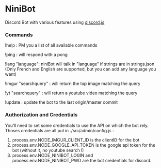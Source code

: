 # NiniBot
Discord Bot with various features using [discord.js](https://github.com/hydrabolt/discord.js)

### Commands
!help : PM you a list of all available commands

!ping : will respond with a pong

!lang "language": niniBot will talk in "language" if strings are in strings.json (Only French and English are supported, but you can add any language you want)

!imgur "searchquery" : will return the top image matching the query

!yt "searchquery" : will return a youtube video matching the query

!update : update the bot to the last origin/master commit

### Authorization and Credentials
You'll need to set some credentials to use the API on which the bot rely. Thoses credentials are all put in ./src/admin/config.js :

1. process.env.NODE_IMGUR_CLIENT_ID is the clientID for the bot
2. process.env.NODE_GOOGLE_API_TOKEN is the google api token for the bot (without it, no youtube search !)
3. process.env.NODE_NINIBOT_LOGIN and process.env.NODE_NINIBOT_PWD are the bot credentials for discord.
